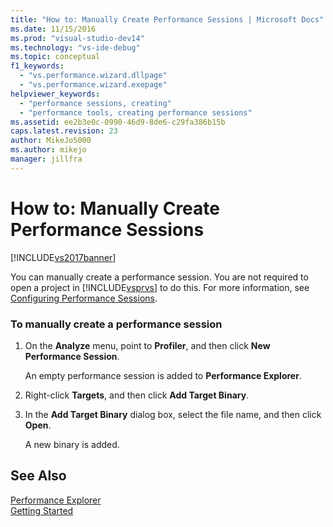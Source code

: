 ```yaml
---
title: "How to: Manually Create Performance Sessions | Microsoft Docs"
ms.date: 11/15/2016
ms.prod: "visual-studio-dev14"
ms.technology: "vs-ide-debug"
ms.topic: conceptual
f1_keywords: 
  - "vs.performance.wizard.dllpage"
  - "vs.performance.wizard.exepage"
helpviewer_keywords: 
  - "performance sessions, creating"
  - "performance tools, creating performance sessions"
ms.assetid: ee2b3e0c-0990-46d9-8de6-c29fa386b15b
caps.latest.revision: 23
author: MikeJo5000
ms.author: mikejo
manager: jillfra
---
```

# How to: Manually Create Performance Sessions
[!INCLUDE[vs2017banner](../includes/vs2017banner.md)]

You can manually create a performance session. You are not required to open a project in [!INCLUDE[vsprvs](../includes/vsprvs-md.md)] to do this. For more information, see [Configuring Performance Sessions](../profiling/configuring-performance-sessions.md).  
  
### To manually create a performance session  
  
1. On the **Analyze** menu, point to **Profiler**, and then click **New Performance Session**.  
  
     An empty performance session is added to **Performance Explorer**.  
  
2. Right-click **Targets**, and then click **Add Target Binary**.  
  
3. In the **Add Target Binary** dialog box, select the file name, and then click **Open**.  
  
     A new binary is added.  
  
## See Also  
 [Performance Explorer](../profiling/performance-explorer.md)   
 [Getting Started](../profiling/getting-started-with-performance-tools.md)
